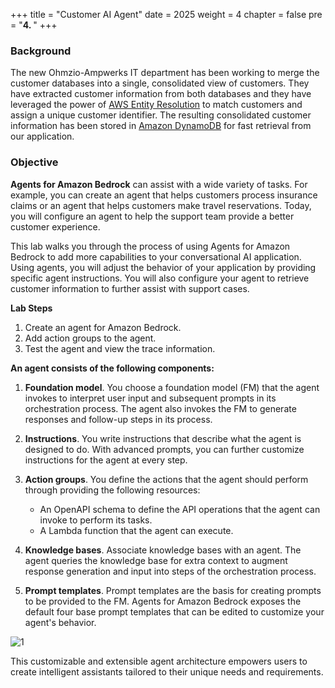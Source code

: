 +++
title = "Customer AI Agent"
date = 2025
weight = 4
chapter = false
pre = "<b>4. </b>"
+++

### Background

The new Ohmzio-Ampwerks IT department has been working to merge the customer databases into a single, consolidated view of customers. They have extracted customer information from both databases and they have leveraged the power of [AWS Entity Resolution](https://aws.amazon.com/entity-resolution/) to match customers and assign a unique customer identifier. The resulting consolidated customer information has been stored in [Amazon DynamoDB](https://aws.amazon.com/dynamodb/) for fast retrieval from our application.

### Objective

**Agents for Amazon Bedrock** can assist with a wide variety of tasks. For example, you can create an agent that helps customers process insurance claims or an agent that helps customers make travel reservations. Today, you will configure an agent to help the support team provide a better customer experience.

This lab walks you through the process of using Agents for Amazon Bedrock to add more capabilities to your conversational AI application. Using agents, you will adjust the behavior of your application by providing specific agent instructions. You will also configure your agent to retrieve customer information to further assist with support cases.

**Lab Steps**

1. Create an agent for Amazon Bedrock.
2. Add action groups to the agent.
3. Test the agent and view the trace information.

**An agent consists of the following components:**

1. **Foundation model**. You choose a foundation model (FM) that the agent invokes to interpret user input and subsequent prompts in its orchestration process. The agent also invokes the FM to generate responses and follow-up steps in its process.

2. **Instructions**. You write instructions that describe what the agent is designed to do. With advanced prompts, you can further customize instructions for the agent at every step.

3. **Action groups**. You define the actions that the agent should perform through providing the following resources:

    * An OpenAPI schema to define the API operations that the agent can invoke to perform its tasks.
    * A Lambda function that the agent can execute.

4. **Knowledge bases**. Associate knowledge bases with an agent. The agent queries the knowledge base for extra context to augment response generation and input into steps of the orchestration process.

5. **Prompt templates**. Prompt templates are the basis for creating prompts to be provided to the FM. Agents for Amazon Bedrock exposes the default four base prompt templates that can be edited to customize your agent's behavior.

![1](../images/4/1.png)

This customizable and extensible agent architecture empowers users to create intelligent assistants tailored to their unique needs and requirements.
